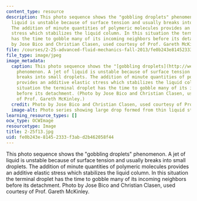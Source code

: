 ```yaml
---
content_type: resource
description: This photo sequence shows the "gobbling droplets" phenomenon. A jet of
  liquid is unstable because of surface tension and usually breaks into small droplets.
  The addition of minute quantities of polymeric molecules provides an additive elastic
  stress which stabilizes the liquid column. In this situation the terminal droplet
  has the time to gobble many of its incoming neighbors before its detachment. Photo
  by Jose Bico and Christian Clasen, used courtesy of Prof. Gareth McKinley.
file: /courses/2-25-advanced-fluid-mechanics-fall-2013/fe0b243e81452333f3abd2b462058f44_2-25f13.jpg
file_type: image/jpeg
image_metadata:
  caption: This photo sequence shows the "[gobbling droplets](http://web.mit.edu/nnf/people/jbico/Research.html#gobbling)"
    phenomenon. A jet of liquid is unstable because of surface tension and usually
    breaks into small droplets. The addition of minute quantities of polymeric molecules
    provides an additive elastic stress which stabilizes the liquid column. In this
    situation the terminal droplet has the time to gobble many of its incoming neighbors
    before its detachment. (Photo by Jose Bico and Christian Clasen, used courtesy
    of Prof. Gareth McKinley.)
  credit: Photo by Jose Bico and Christian Clasen, used courtesy of Prof. Gareth McKinley.
  image-alt: Photo series showing large drop formed from thin liquid stream.
learning_resource_types: []
ocw_type: OCWImage
resourcetype: Image
title: 2-25f13.jpg
uid: fe0b243e-8145-2333-f3ab-d2b462058f44
---
```

This photo sequence shows the "gobbling droplets" phenomenon. A jet of liquid is unstable because of surface tension and usually breaks into small droplets. The addition of minute quantities of polymeric molecules provides an additive elastic stress which stabilizes the liquid column. In this situation the terminal droplet has the time to gobble many of its incoming neighbors before its detachment. Photo by Jose Bico and Christian Clasen, used courtesy of Prof. Gareth McKinley.